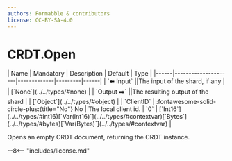 ```yaml
---
authors: Formabble & contributors
license: CC-BY-SA-4.0
---
```



# CRDT.Open

<div class="sh-parameters" markdown="1">
| Name | Mandatory | Description | Default | Type |
|------|---------------------|-------------|---------|------|
| `⬅️ Input` ||The input of the shard, if any | | [`None`](../../types/#none) |
| `Output ➡️` ||The resulting output of the shard | | [`Object`](../../types/#object) |
| `ClientID` | :fontawesome-solid-circle-plus:{title="No"} No  | The local client id. | `0` | [`Int16`](../../types/#int16)[`Var(Int16)`](../../types/#contextvar)[`Bytes`](../../types/#bytes)[`Var(Bytes)`](../../types/#contextvar) |

</div>

Opens an empty CRDT document, returning the CRDT instance.

--8<-- "includes/license.md"

